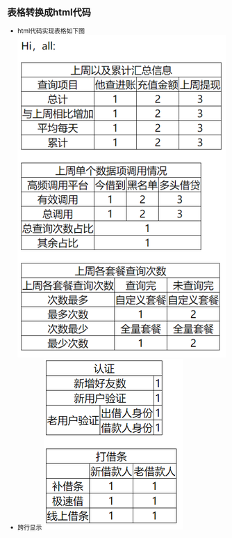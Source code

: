 ## 表格转换成html代码
- html代码实现表格如下图
![表格](https://github.com/ElsaQf/LearningDataScienceIntern/blob/master/TableToHtml/html%E8%A1%A8%E6%A0%BC%E8%AE%BE%E8%AE%A1.png)
- 跨行显示
![表格](https://github.com/ElsaQf/LearningDataScienceIntern/blob/master/TableToHtml/html_table%E8%B7%A8%E5%88%97%E6%98%BE%E7%A4%BA.png)
